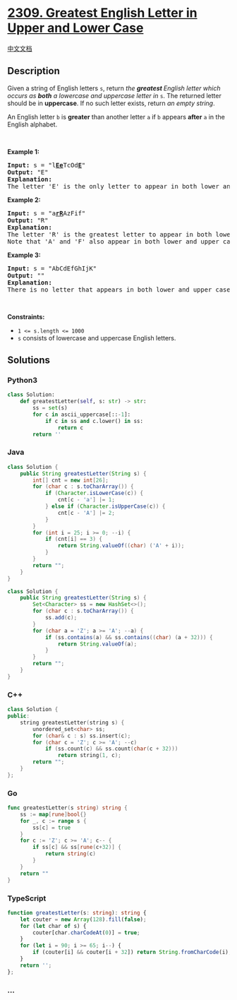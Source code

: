 # [2309. Greatest English Letter in Upper and Lower Case](https://leetcode.com/problems/greatest-english-letter-in-upper-and-lower-case)

[中文文档](/solution/2300-2399/2309.Greatest%20English%20Letter%20in%20Upper%20and%20Lower%20Case/README.md)

## Description

<p>Given a string of English letters <code>s</code>, return <em>the <strong>greatest </strong>English letter which occurs as <strong>both</strong> a lowercase and uppercase letter in</em> <code>s</code>. The returned letter should be in <strong>uppercase</strong>. If no such letter exists, return <em>an empty string</em>.</p>

<p>An English letter <code>b</code> is <strong>greater</strong> than another letter <code>a</code> if <code>b</code> appears <strong>after</strong> <code>a</code> in the English alphabet.</p>

<p>&nbsp;</p>
<p><strong>Example 1:</strong></p>

<pre>
<strong>Input:</strong> s = &quot;l<strong><u>Ee</u></strong>TcOd<u><strong>E</strong></u>&quot;
<strong>Output:</strong> &quot;E&quot;
<strong>Explanation:</strong>
The letter &#39;E&#39; is the only letter to appear in both lower and upper case.
</pre>

<p><strong>Example 2:</strong></p>

<pre>
<strong>Input:</strong> s = &quot;a<strong><u>rR</u></strong>AzFif&quot;
<strong>Output:</strong> &quot;R&quot;
<strong>Explanation:</strong>
The letter &#39;R&#39; is the greatest letter to appear in both lower and upper case.
Note that &#39;A&#39; and &#39;F&#39; also appear in both lower and upper case, but &#39;R&#39; is greater than &#39;F&#39; or &#39;A&#39;.
</pre>

<p><strong>Example 3:</strong></p>

<pre>
<strong>Input:</strong> s = &quot;AbCdEfGhIjK&quot;
<strong>Output:</strong> &quot;&quot;
<strong>Explanation:</strong>
There is no letter that appears in both lower and upper case.
</pre>

<p>&nbsp;</p>
<p><strong>Constraints:</strong></p>

<ul>
	<li><code>1 &lt;= s.length &lt;= 1000</code></li>
	<li><code>s</code> consists of lowercase and uppercase English letters.</li>
</ul>

## Solutions

<!-- tabs:start -->

### **Python3**

```python
class Solution:
    def greatestLetter(self, s: str) -> str:
        ss = set(s)
        for c in ascii_uppercase[::-1]:
            if c in ss and c.lower() in ss:
                return c
        return ''
```

### **Java**

```java
class Solution {
    public String greatestLetter(String s) {
        int[] cnt = new int[26];
        for (char c : s.toCharArray()) {
            if (Character.isLowerCase(c)) {
                cnt[c - 'a'] |= 1;
            } else if (Character.isUpperCase(c)) {
                cnt[c - 'A'] |= 2;
            }
        }
        for (int i = 25; i >= 0; --i) {
            if (cnt[i] == 3) {
                return String.valueOf((char) ('A' + i));
            }
        }
        return "";
    }
}
```

```java
class Solution {
    public String greatestLetter(String s) {
        Set<Character> ss = new HashSet<>();
        for (char c : s.toCharArray()) {
            ss.add(c);
        }
        for (char a = 'Z'; a >= 'A'; --a) {
            if (ss.contains(a) && ss.contains((char) (a + 32))) {
                return String.valueOf(a);
            }
        }
        return "";
    }
}
```

### **C++**

```cpp
class Solution {
public:
    string greatestLetter(string s) {
        unordered_set<char> ss;
        for (char& c : s) ss.insert(c);
        for (char c = 'Z'; c >= 'A'; --c)
            if (ss.count(c) && ss.count(char(c + 32)))
                return string(1, c);
        return "";
    }
};
```

### **Go**

```go
func greatestLetter(s string) string {
	ss := map[rune]bool{}
	for _, c := range s {
		ss[c] = true
	}
	for c := 'Z'; c >= 'A'; c-- {
		if ss[c] && ss[rune(c+32)] {
			return string(c)
		}
	}
	return ""
}
```

### **TypeScript**

```ts
function greatestLetter(s: string): string {
    let couter = new Array(128).fill(false);
    for (let char of s) {
        couter[char.charCodeAt(0)] = true;
    }
    for (let i = 90; i >= 65; i--) {
        if (couter[i] && couter[i + 32]) return String.fromCharCode(i);
    }
    return '';
};
```

### **...**

```

```

<!-- tabs:end -->
